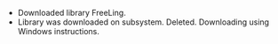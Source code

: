 + Downloaded library FreeLing. 
+ Library was downloaded on subsystem. Deleted. Downloading using Windows instructions.
